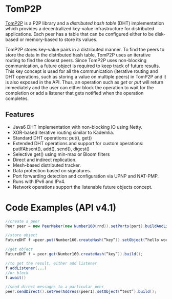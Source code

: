 # TomP2P

[TomP2P](http://tomp2p.net) is a P2P library and a *distributed hash table* (DHT) implementation
which provides a decentralized key-value infrastructure for distributed 
applications. Each peer has a table that can be configured either to be 
disk-based or memory-based to store its values.

TomP2P stores key-value pairs in a distributed manner. To find the 
peers to store the data in the distributed hash table, TomP2P uses an 
iterative routing to find the closest peers. Since TomP2P uses non-blocking 
communication, a future object is required to keep track of future results. 
This key concept is used for all the communication (iterative routing and 
DHT operations, such as storing a value on multiple peers) in TomP2P and 
it is also exposed in the API. Thus, an operation such as *get* or 
*put* will return immediately and the user can either block the 
operation to wait for the completion or add a listener that gets notified 
when the operation completes.

## Features

* Java6 DHT implementation with non-blocking IO using Netty.
* XOR-based iterative routing similar to Kademlia.
* Standard DHT operations: put(), get()
* Extended DHT operations and support for custom operations: putIfAbsent(), add(), send(), digest() 
* Selective get() using min-max or Bloom filters
* Direct and indirect replication.
* Mesh-based distributed tracker.
* Data protection based on signatures.
* Port forwarding detection and configuration via UPNP and NAT-PMP.
* Runs with IPv6 and IPv4.
* Network operations support the listenable future objects concept.

# Code Examples (API v4.1)

```java
//create a peer
Peer peer = new PeerMaker(new Number160(rnd)).setPorts(port).buildAndListen();

//store object
FutureDHT f =peer.put(Number160.createHash(“key”)).setObject(“hello world”).build();

//get object
FutureDHT f = peer.get(Number160.createHash(“key”)).build();

//to get the result, either add listener
f.addListener(...)
//or block
f.await()

//send direct messages to a particular peer
peer.sendDirect().setPeerAddress(peer1).setObject(“test”).build();
```
